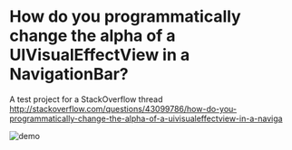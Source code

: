 # How do you programmatically change the alpha of a UIVisualEffectView in a NavigationBar?

A test project for a StackOverflow thread http://stackoverflow.com/questions/43099786/how-do-you-programmatically-change-the-alpha-of-a-uivisualeffectview-in-a-naviga

![demo](https://i.stack.imgur.com/dwWrG.gif)
